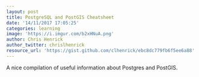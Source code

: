 ```yaml
---
layout: post
title: PostgreSQL and PostGIS Cheatsheet
date: '14/11/2017 17:05:25'
categories: learning
image: 'https://i.imgur.com/b2xHNuA.png'
author: Chris Henrick
author_twitter: chrislhenrick
resource_url: 'https://gist.github.com/clhenrick/ebc8dc779fb6f5ee6a88'
---
```


A nice compilation of useful information about Postgres and PostGIS.
